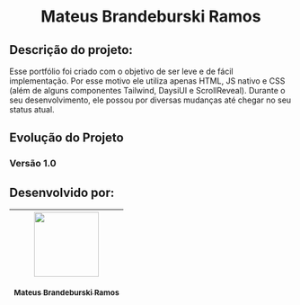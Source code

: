 <h1 align="center"> Mateus Brandeburski Ramos </h1>

## Descrição do projeto:
Esse portfólio foi criado com o objetivo de ser leve e de fácil implementação.
Por esse motivo ele utiliza apenas HTML, JS nativo e CSS (além  de alguns componentes Tailwind, DaysiUI e ScrollReveal).
Durante o seu desenvolvimento, ele possou por diversas mudanças até chegar no seu status atual.


## Evolução do Projeto
### Versão 1.0


## Desenvolvido por:
| [<img src="https://user-images.githubusercontent.com/102932581/177051558-31499416-a0cf-4495-8ab7-409dabca514f.jpg" width=115><br><br><sub>Mateus Brandeburski Ramos</sub>](https://github.com/mateusbrandeburski) |
| :---: |
